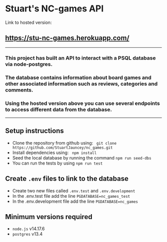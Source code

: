 # Stuart's NC-games API

Link to hosted version: 
## https://stu-nc-games.herokuapp.com/

---

### This project has built an API to interact with a PSQL database via node-postgres.
### The database contains information about board games and other associated information such as reviews, categories and comments.
### Using the hosted version above you can use several endpoints to access different data from the database.

---

## Setup instructions
- Clone the repository from github using: ``` git clone https://github.com/StuartJauncey/nc_games.git```
- Install dependencies using: ``` npm install```
- Seed the local database by running the command ```npm run seed-dbs```
- You can run the tests by using ```npm run test```

## Create ```.env``` files to link to the database
- Create two new files called ```.env.test``` and ```.env.development```
- In the .env.test file add the line ```PGDATABASE=nc_games_test```
- In the .env.development file add the line ```PGDATABASE=nc_games```

## Minimum versions required
- ```node.js``` v14.17.6
- ```postgres``` v13.4
